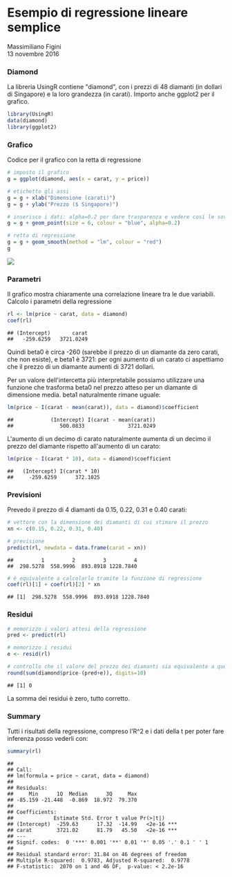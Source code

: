 # Esempio di regressione lineare semplice
Massimiliano Figini  
13 novembre 2016  



### Diamond

La libreria UsingR contiene "diamond",  con i prezzi di 48 diamanti (in dollari di Singapore) e la loro grandezza (in carati).
Importo anche ggplot2 per il grafico.


```r
library(UsingR)
data(diamond)
library(ggplot2)
```

### Grafico

Codice per il grafico con la retta di regressione


```r
# imposto il grafico
g = ggplot(diamond, aes(x = carat, y = price))

# etichetto gli assi
g = g + xlab("Dimensione (carati)")
g = g + ylab("Prezzo ($ Singapore)")

# inserisco i dati: alpha=0.2 per dare trasparenza e vedere così le sovrapposizioni
g = g + geom_point(size = 6, colour = "blue", alpha=0.2)

# retta di regressione
g = g + geom_smooth(method = "lm", colour = "red")
g
```

![](Regressione_Lineare_Semplice_files/figure-html/grafico-1.png)<!-- -->

### Parametri

Il grafico mostra chiaramente una correlazione lineare tra le due variabili.
Calcolo i parametri della regressione


```r
rl <- lm(price ~ carat, data = diamond)
coef(rl)
```

```
## (Intercept)       carat 
##   -259.6259   3721.0249
```

Quindi beta0 è circa -260 (sarebbe il prezzo di un diamante da zero carati, che non esiste), e beta1 è 3721: per ogni aumento di un carato ci aspettiamo che il prezzo di un diamante aumenti di 3721 dollari.

Per un valore dell'intercetta più interpretabile possiamo utilizzare una funzione che trasforma beta0 nel prezzo atteso per un diamante di dimensione media. beta1 naturalmente rimane uguale:


```r
lm(price ~ I(carat - mean(carat)), data = diamond)$coefficient
```

```
##            (Intercept) I(carat - mean(carat)) 
##               500.0833              3721.0249
```

L'aumento di un decimo di carato naturalmente aumenta di un decimo il prezzo del diamante rispetto all'aumento di un carato:


```r
lm(price ~ I(carat * 10), data = diamond)$coefficient
```

```
##   (Intercept) I(carat * 10) 
##     -259.6259      372.1025
```

### Previsioni

Prevedo il prezzo di 4 diamanti da 0.15, 0.22, 0.31 e 0.40 carati:


```r
# vettore con la dimensione dei diamanti di cui stimare il prezzo
xn <- c(0.15, 0.22, 0.31, 0.40)

# previsione
predict(rl, newdata = data.frame(carat = xn))
```

```
##         1         2         3         4 
##  298.5278  558.9996  893.8918 1228.7840
```

```r
# è equivalente a calcolarlo tramite la funzione di regressione
coef(rl)[1] + coef(rl)[2] * xn
```

```
## [1]  298.5278  558.9996  893.8918 1228.7840
```

### Residui


```r
# memorizzo i valori attesi della regressione
pred <- predict(rl)

# memorizzo i residui
e <- resid(rl)

# controllo che il valore del prezzo dei diamanti sia equivalente a quello delle previsioni sommati agli errori
round(sum(diamond$price-(pred+e)), digits=10)
```

```
## [1] 0
```

La somma dei residui è zero, tutto corretto.

### Summary

Tutti i risultati della regressione, compreso l'R^2 e i dati della t per poter fare inferenza posso vederli con:


```r
summary(rl)
```

```
## 
## Call:
## lm(formula = price ~ carat, data = diamond)
## 
## Residuals:
##     Min      1Q  Median      3Q     Max 
## -85.159 -21.448  -0.869  18.972  79.370 
## 
## Coefficients:
##             Estimate Std. Error t value Pr(>|t|)    
## (Intercept)  -259.63      17.32  -14.99   <2e-16 ***
## carat        3721.02      81.79   45.50   <2e-16 ***
## ---
## Signif. codes:  0 '***' 0.001 '**' 0.01 '*' 0.05 '.' 0.1 ' ' 1
## 
## Residual standard error: 31.84 on 46 degrees of freedom
## Multiple R-squared:  0.9783,	Adjusted R-squared:  0.9778 
## F-statistic:  2070 on 1 and 46 DF,  p-value: < 2.2e-16
```
